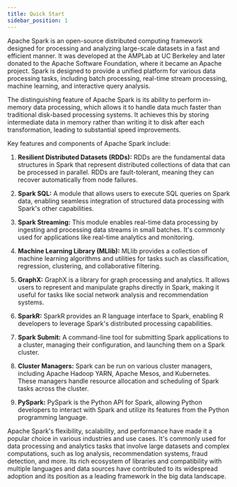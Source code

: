 ```yaml
---
title: Quick Start
sidebar_position: 1
---
```


Apache Spark is an open-source distributed computing framework designed for processing and analyzing large-scale datasets in a fast and efficient manner. It was developed at the AMPLab at UC Berkeley and later donated to the Apache Software Foundation, where it became an Apache project. Spark is designed to provide a unified platform for various data processing tasks, including batch processing, real-time stream processing, machine learning, and interactive query analysis.

The distinguishing feature of Apache Spark is its ability to perform in-memory data processing, which allows it to handle data much faster than traditional disk-based processing systems. It achieves this by storing intermediate data in memory rather than writing it to disk after each transformation, leading to substantial speed improvements.

Key features and components of Apache Spark include:

1. **Resilient Distributed Datasets (RDDs):** RDDs are the fundamental data structures in Spark that represent distributed collections of data that can be processed in parallel. RDDs are fault-tolerant, meaning they can recover automatically from node failures.

2. **Spark SQL:** A module that allows users to execute SQL queries on Spark data, enabling seamless integration of structured data processing with Spark's other capabilities.

3. **Spark Streaming:** This module enables real-time data processing by ingesting and processing data streams in small batches. It's commonly used for applications like real-time analytics and monitoring.

4. **Machine Learning Library (MLlib):** MLlib provides a collection of machine learning algorithms and utilities for tasks such as classification, regression, clustering, and collaborative filtering.

5. **GraphX:** GraphX is a library for graph processing and analytics. It allows users to represent and manipulate graphs directly in Spark, making it useful for tasks like social network analysis and recommendation systems.

6. **SparkR:** SparkR provides an R language interface to Spark, enabling R developers to leverage Spark's distributed processing capabilities.

7. **Spark Submit:** A command-line tool for submitting Spark applications to a cluster, managing their configuration, and launching them on a Spark cluster.

8. **Cluster Managers:** Spark can be run on various cluster managers, including Apache Hadoop YARN, Apache Mesos, and Kubernetes. These managers handle resource allocation and scheduling of Spark tasks across the cluster.

9. **PySpark:** PySpark is the Python API for Spark, allowing Python developers to interact with Spark and utilize its features from the Python programming language.

Apache Spark's flexibility, scalability, and performance have made it a popular choice in various industries and use cases. It's commonly used for data processing and analytics tasks that involve large datasets and complex computations, such as log analysis, recommendation systems, fraud detection, and more. Its rich ecosystem of libraries and compatibility with multiple languages and data sources have contributed to its widespread adoption and its position as a leading framework in the big data landscape.
